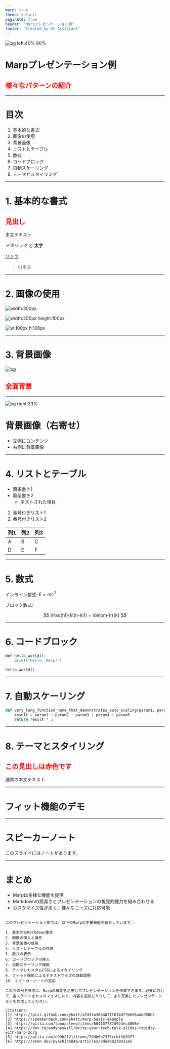 ```yaml
---
marp: true
theme: default
paginate: true
header: "Marpプレゼンテーション例"
footer: "Created by AI Assistant"
---
```


<!-- タイトルスライド -->
![bg left:40% 80%](https://marp.app/assets/marp.svg)

# **Marpプレゼンテーション例**

## 様々なパターンの紹介

---

<!-- 目次 -->
# 目次

1. 基本的な書式
2. 画像の使用
3. 背景画像
4. リストとテーブル
5. 数式
6. コードブロック
7. 自動スケーリング
8. テーマとスタイリング

---

<!-- 基本的な書式 -->
# 1. 基本的な書式

## 見出し

本文テキスト

*イタリック* と **太字**

[リンク](https://marp.app/)

> 引用文

---

<!-- 画像の使用 -->
# 2. 画像の使用

![width:300px](https://marp.app/assets/marp.svg)

![width:200px height:100px](https://marp.app/assets/marp.svg)

![w:100px h:100px](https://marp.app/assets/marp.svg)

---

<!-- 背景画像 -->
# 3. 背景画像

![bg](https://placehold.jp/500x500.png)

## 全面背景

---

![bg right:33%](https://placehold.jp/500x500.png)

# 背景画像（右寄せ）

- 左側にコンテンツ
- 右側に背景画像

---

<!-- リストとテーブル -->
# 4. リストとテーブル

- 箇条書き1
- 箇条書き2
  - ネストされた項目

1. 番号付きリスト1
2. 番号付きリスト2

| 列1 | 列2 | 列3 |
| --- | --- | --- |
| A   | B   | C   |
| D   | E   | F   |

---

<!-- 数式 -->
# 5. 数式

インライン数式: $E=mc^2$

ブロック数式:

$$
\frac{n!}{k!(n-k)!} = \binom{n}{k}
$$

---

<!-- コードブロック -->
# 6. コードブロック

```python
def hello_world():
    print("Hello, Marp!")

hello_world()
```

---

<!-- 自動スケーリング -->
# 7. 自動スケーリング

<!-- 
  注: 一部のテーマでのみ動作します。
  長いコードブロックや数式が自動的に縮小されます。
-->

```python
def very_long_function_name_that_demonstrates_auto_scaling(param1, param2, param3, param4, param5):
    result = param1 + param2 + param3 + param4 + param5
    return result * 2
```

---

<!-- テーマとスタイリング -->
# 8. テーマとスタイリング

<style scoped>
h2 {
  color: #ff0000;
}
</style>

## この見出しは赤色です

通常の本文テキスト

---

<!-- フィット機能 -->
# <!--fit--> フィット機能のデモ

---

<!-- スピーカーノート -->
# スピーカーノート

このスライドにはノートがあります。

<!-- 
これはスピーカーノートです。
プレゼンテーションモードで表示されます。
-->

---

<!-- まとめ -->
# まとめ

- Marpは多様な機能を提供
- Markdownの簡潔さとプレゼンテーションの視覚的魅力を組み合わせる
- カスタマイズ性が高く、様々なニーズに対応可能

```

このプレゼンテーション例では、以下のMarpの主要機能を紹介しています：

1. 基本的なMarkdown書式
2. 画像の挿入と操作
3. 背景画像の使用
4. リストとテーブルの作成
5. 数式の表示
6. コードブロックの挿入
7. 自動スケーリング機能
8. テーマとカスタムCSSによるスタイリング
9. フィット機能によるテキストサイズの自動調整
10. スピーカーノートの追加

これらの例を参考に、Marpの機能を活用してプレゼンテーションを作成できます。必要に応じて、各スライドをカスタマイズしたり、内容を追加したりして、より充実したプレゼンテーションを作成してください。

Citations:
[1] https://gist.github.com/yhatt/a7d33a306a87ff634df7bb96aab058b5
[2] https://speakerdeck.com/yhatt/marp-basic-example
[3] https://qiita.com/tomoasleep/items/604107787d92dec4868e
[4] https://dev.to/andyhaskell/write-your-tech-talk-slides-rapidly-with-marp-2c7g
[5] https://qiita.com/e99h2121/items/79db6b7375ccbf3d3977
[6] https://zenn.dev/oyashiro846/articles/0deab8230432a5
